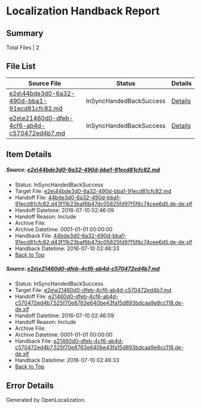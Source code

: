 # <a name='report-top'></a> Localization Handback Report

## Summary
 Total Files | 2

## File List
 Source File | Status | Details 
 ----------- | ------ | ------- 
 [e2e\44bde3d0-6a32-490d-bba1-91ecd81cfc82.md](https://github.com/OpenLocalizationTestOrg/oltest/blob/598d02134e553c7d9a47f5ce48d3331d43c5427e/e2e/44bde3d0-6a32-490d-bba1-91ecd81cfc82.md) | InSyncHandedBackSuccess | [Details](#e605d6ddd6a88f1a880f6583265c0944d36dc22b1)
 [e2e\e21460d0-dfeb-4cf6-ab4d-c570472ed4b7.md](https://github.com/OpenLocalizationTestOrg/oltest/blob/598d02134e553c7d9a47f5ce48d3331d43c5427e/e2e/e21460d0-dfeb-4cf6-ab4d-c570472ed4b7.md) | InSyncHandedBackSuccess | [Details](#c702be560bf5d7e5a9983abc565d86ffef25da9d2)

## Item Details
##### <a name='e605d6ddd6a88f1a880f6583265c0944d36dc22b1'></a> Source: [e2e\44bde3d0-6a32-490d-bba1-91ecd81cfc82.md](https://github.com/OpenLocalizationTestOrg/oltest/blob/598d02134e553c7d9a47f5ce48d3331d43c5427e/e2e/44bde3d0-6a32-490d-bba1-91ecd81cfc82.md)
* Status: InSyncHandedBackSuccess
* Target File: [e2e\44bde3d0-6a32-490d-bba1-91ecd81cfc82.md](https://github.com/OpenLocalizationTestOrg/oltest-dede-fly/blob/bac4387e17b314848a54994264630ba3b077cf6c/e2e/44bde3d0-6a32-490d-bba1-91ecd81cfc82.md)
* Handoff File: [44bde3d0-6a32-490d-bba1-91ecd81cfc82.d43f11b23baf6b47dc05825fd97f5f6c74cee6d5.de-de.xlf](https://github.com/OpenLocalizationTestOrg/olhandoff-e2e/blob/42206cfae9c268e85100f383b60e11ff6cffeb24/ol-handoff/OpenLocalizationTestOrg/oltest-dede-fly/ci/ht/44bde3d0-6a32-490d-bba1-91ecd81cfc82.d43f11b23baf6b47dc05825fd97f5f6c74cee6d5.de-de.xlf)
* Handoff Datetime: 2016-07-10 02:46:09
* Handoff Reason: Include
* Archive File: 
* Archive Datetime: 0001-01-01 00:00:00
* Handback File: [44bde3d0-6a32-490d-bba1-91ecd81cfc82.d43f11b23baf6b47dc05825fd97f5f6c74cee6d5.de-de.xlf](https://github.com/OpenLocalizationTestOrg/olhandback-e2e/blob/95c360711d7f4c9b698b8eb8ad0a7262a1d9d9b5/ol-handback/OpenLocalizationTestOrg/oltest-dede-fly/ci/ht/44bde3d0-6a32-490d-bba1-91ecd81cfc82.d43f11b23baf6b47dc05825fd97f5f6c74cee6d5.de-de.xlf)
* Handback Datetime: 2016-07-10 02:46:33
* [Back to Top](#report-top)

##### <a name='c702be560bf5d7e5a9983abc565d86ffef25da9d2'></a> Source: [e2e\e21460d0-dfeb-4cf6-ab4d-c570472ed4b7.md](https://github.com/OpenLocalizationTestOrg/oltest/blob/598d02134e553c7d9a47f5ce48d3331d43c5427e/e2e/e21460d0-dfeb-4cf6-ab4d-c570472ed4b7.md)
* Status: InSyncHandedBackSuccess
* Target File: [e2e\e21460d0-dfeb-4cf6-ab4d-c570472ed4b7.md](https://github.com/OpenLocalizationTestOrg/oltest-dede-fly/blob/bac4387e17b314848a54994264630ba3b077cf6c/e2e/e21460d0-dfeb-4cf6-ab4d-c570472ed4b7.md)
* Handoff File: [e21460d0-dfeb-4cf6-ab4d-c570472ed4b7.525f70e8763e640be43fa15d893bdcaa9e8cc118.de-de.xlf](https://github.com/OpenLocalizationTestOrg/olhandoff-e2e/blob/42206cfae9c268e85100f383b60e11ff6cffeb24/ol-handoff/OpenLocalizationTestOrg/oltest-dede-fly/ci/ht/e21460d0-dfeb-4cf6-ab4d-c570472ed4b7.525f70e8763e640be43fa15d893bdcaa9e8cc118.de-de.xlf)
* Handoff Datetime: 2016-07-10 02:46:09
* Handoff Reason: Include
* Archive File: 
* Archive Datetime: 0001-01-01 00:00:00
* Handback File: [e21460d0-dfeb-4cf6-ab4d-c570472ed4b7.525f70e8763e640be43fa15d893bdcaa9e8cc118.de-de.xlf](https://github.com/OpenLocalizationTestOrg/olhandback-e2e/blob/95c360711d7f4c9b698b8eb8ad0a7262a1d9d9b5/ol-handback/OpenLocalizationTestOrg/oltest-dede-fly/ci/ht/e21460d0-dfeb-4cf6-ab4d-c570472ed4b7.525f70e8763e640be43fa15d893bdcaa9e8cc118.de-de.xlf)
* Handback Datetime: 2016-07-10 02:46:33
* [Back to Top](#report-top)


## Error Details

Generated by OpenLocalization.

